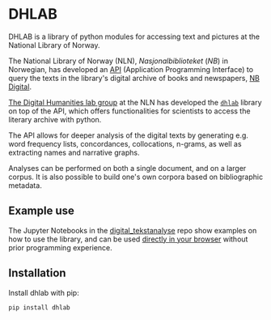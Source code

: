 # DHLAB
<!-- start dhlab-intro -->

DHLAB is a library of python modules for accessing text and pictures at
the National Library of Norway.

The National Library of Norway (NLN), *Nasjonalbiblioteket* (*NB*) in Norwegian,
has developed an [API](https://api.nb.no/) (Application Programming Interface)
to query the texts in the library's digital archive of books and newspapers,
[NB Digital](https://www.nb.no/search).

[The Digital Humanities lab group](https://www.nb.no/dh-lab/) at the NLN
has developed the [`dhlab`](https://pypi.org/project/dhlab/) library on top of the API, which offers
functionalities for scientists to access the literary archive with python.

The API allows for deeper analysis of the digital texts by generating e.g.
word frequency lists, concordances, collocations, n-grams, as well as
extracting names and narrative graphs.

Analyses can be performed on both a single document, and on a larger corpus.
It is also possible to build one's own corpora based on bibliographic metadata.
<!-- end dhlab-intro -->


## Example use
<!-- start example-use -->

The Jupyter Notebooks in the [digital_tekstanalyse](https://github.com/NationalLibraryOfNorway/digital_tekstanalyse) repo show examples on
how to use the library, and can be used
[directly in your browser](https://mybinder.org/v2/gh/DH-LAB-NB/DHLAB/master)
without prior programming experience.

<!-- end example-use -->


## Installation

<!-- start installation -->

Install dhlab with pip: 

```
pip install dhlab
```

<!-- end installation -->
